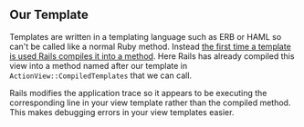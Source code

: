## Our Template

Templates are written in a templating language such as ERB or HAML so can't be called like a normal Ruby method. Instead [the first time a template is used Rails compiles it into a method](https://medium.com/rubyinside/disassembling-rails-template-rendering-2-a99214c6fde8). Here Rails has already compiled this view into a method named after our template in  `ActionView::CompiledTemplates` that we can call.

Rails modifies the application trace so it appears to be executing the corresponding line in your view template rather than the compiled method. This makes debugging errors in your view templates easier.
